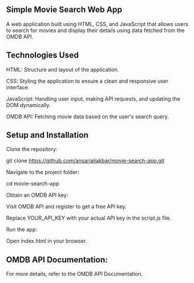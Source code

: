 ## Simple Movie Search Web App
A web application built using HTML, CSS, and JavaScript that allows users to search for movies and display their details using data fetched from the OMDB API.

## Technologies Used
HTML: Structure and layout of the application.

CSS: Styling the application to ensure a clean and responsive user
 interface.

JavaScript: Handling user input, making API requests, and updating the DOM dynamically.

OMDB API: Fetching movie data based on the user's search query.

## Setup and Installation
Clone the repository:

git clone https://github.com/ansarialiakbar/movie-search-app.git

Navigate to the project folder:

cd movie-search-app

Obtain an OMDB API key:

Visit OMDB API and register to get a free API key.

Replace YOUR_API_KEY with your actual API key in the script.js file.

Run the app:

Open index.html in your browser.

## OMDB API Documentation:

For more details, refer to the OMDB API Documentation.